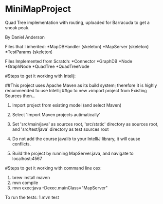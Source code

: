 # MiniMapProject
Quad Tree implementation with routing, uploaded for Barracuda to get a sneak peak.

By Daniel Anderson

Files that I inherited:
*MapDBHandler (skeleton)
*MapServer (skeleton)
*TestParams (skeleton)

Files Implemented from Scratch:
*Connector
*GraphDB
*Node
*GraphNode
*QuadTree
*QuadTreeNode


#Steps to get it working with Intelij:

##This project uses Apache Maven as its build system; therefore it is highly recommended to use Intellij
##go to new >import project from Existing Sources then...

1. Import project from existing model (and select Maven)
2. Select 'Import Maven projects autimatically'
3. Set 'src/main/java' as sources root, 'src/static' directory as sources root,
and 'src/test/java' directory as test sources root
4. Do not add the course javalib to your IntelliJ library, it will cause conflicts.

5. Build the project by running MapServer.java, and navigate to localhost:4567


#Steps to get it working with command line osx:
1. brew install maven
2. mvn compile
3. mvn exec:java -Dexec.mainClass="MapServer"

To run the tests:
1.mvn test